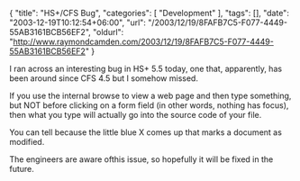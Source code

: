 {
	"title": "HS+/CFS Bug",
	"categories": [
		"Development"
	],
	"tags": [],
	"date": "2003-12-19T10:12:54+06:00",
	"url": "/2003/12/19/8FAFB7C5-F077-4449-55AB3161BCB56EF2",
	"oldurl": "http://www.raymondcamden.com/2003/12/19/8FAFB7C5-F077-4449-55AB3161BCB56EF2"
}

I ran across an interesting bug in HS+ 5.5 today, one that, apparently, has been around since CFS 4.5 but I somehow missed.

If you use the internal browse to view a web page and then type something, but NOT before clicking on a form field (in other words, nothing has focus), then what you type will actually go into the source code of your file. 

You can tell because the little blue X comes up that marks a document as modified. 

The engineers are aware ofthis issue, so hopefully it will be fixed in the future.
